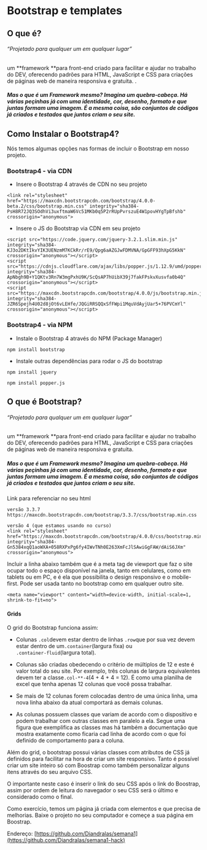 # Bootstrap e templates

## O que é?

###### _“Projetado para qualquer um em qualquer lugar”_

um **framework **para front-end criado para facilitar e ajudar no trabalho do DEV, oferecendo padrões para HTML, JavaScript e CSS para criações de páginas web de maneira responsiva e gratuita. .

##### Mas o que é um Framework mesmo? Imagina um quebra-cabeça. Há várias peçinhas já com uma identidade, cor, desenho, formato e que juntas formam uma imagem. É a mesma coisa, são conjuntos de códigos já criados e testados que juntos criam o seu site.

## Como Instalar o Bootstrap4?

Nós temos algumas opções nas formas de incluir o Bootstrap em nosso projeto.

### Bootstrap4 - via CDN

* Insere o Bootstrap 4 através de CDN no seu projeto

`<link rel="stylesheet" href="https://maxcdn.bootstrapcdn.com/bootstrap/4.0.0-beta.2/css/bootstrap.min.css" integrity="sha384-PsH8R72JQ3SOdhVi3uxftmaW6Vc51MKb0q5P2rRUpPvrszuE4W1povHYgTpBfshb" crossorigin="anonymous">`

* Insere o JS do Bootstrap via CDN em seu projeto

```
<script src="https://code.jquery.com/jquery-3.2.1.slim.min.js" integrity="sha384-KJ3o2DKtIkvYIK3UENzmM7KCkRr/rE9/Qpg6aAZGJwFDMVNA/GpGFF93hXpG5KkN" crossorigin="anonymous"></script>
<script src="https://cdnjs.cloudflare.com/ajax/libs/popper.js/1.12.9/umd/popper.min.js" integrity="sha384-ApNbgh9B+Y1QKtv3Rn7W3mgPxhU9K/ScQsAP7hUibX39j7fakFPskvXusvfa0b4Q" crossorigin="anonymous"></script>
<script src="https://maxcdn.bootstrapcdn.com/bootstrap/4.0.0/js/bootstrap.min.js" integrity="sha384-JZR6Spejh4U02d8jOt6vLEHfe/JQGiRRSQQxSfFWpi1MquVdAyjUar5+76PVCmYl" crossorigin="anonymous"></script>
```

### Bootstrap4  - via NPM

* Instale o Bootstrap 4 através do NPM \(Package Manager\)

```
npm install bootstrap
```

* Instale outras dependências para rodar o JS do bootstrap

```
npm install jquery

npm install popper.js
```

## O que é Bootstrap?

###### _“Projetado para qualquer um em qualquer lugar”_

um **framework **para front-end criado para facilitar e ajudar no trabalho do DEV, oferecendo padrões para HTML, JavaScript e CSS para criações de páginas web de maneira responsiva e gratuita.

##### Mas o que é um Framework mesmo? Imagina um quebra-cabeça. Há várias peçinhas já com uma identidade, cor, desenho, formato e que juntas formam uma imagem. É a mesma coisa, são conjuntos de códigos já criados e testados que juntos criam o seu site.

Link para referenciar no seu html

```
versão 3.3.7
https://maxcdn.bootstrapcdn.com/bootstrap/3.3.7/css/bootstrap.min.css

versão 4 (que estamos usando no curso)
<link rel="stylesheet" href="https://maxcdn.bootstrapcdn.com/bootstrap/4.0.0/css/bootstrap.min.css" integrity="sha384-Gn5384xqQ1aoWXA+058RXPxPg6fy4IWvTNh0E263XmFcJlSAwiGgFAW/dAiS6JXm" crossorigin="anonymous">
```

Incluir a linha abaixo também que é a meta tag de viewport que faz o site ocupar todo o espaço disponível na janela, tanto em celulares, como em tablets ou em PC, e é ela que possibilita o design responsivo e o mobile-first. Pode ser usada tanto no bootstrap como em qualquer outro site.

```
<meta name="viewport" content="width=device-width, initial-scale=1, shrink-to-fit=no">
```

#### Grids

O grid do Bootstrap funciona assim:

* Colunas `.col`devem estar dentro de linhas `.row`que por sua vez devem estar dentro de um`.container`\(largura fixa\) ou  
  `.container-fluid`\(largura total\).

* Colunas são criadas obedecendo o critério de múltiplos de 12 e este é valor total do seu site. Por exemplo, três colunas de largura equivalentes devem ter a classe`.col-**-4`\(4 + 4 + 4 = 12\). É como uma planilha de excel que tenha apenas 12 colunas que você possa trabalhar.

* Se mais de 12 colunas forem colocadas dentro de uma única linha, uma nova linha abaixo da atual comportará as demais colunas.

* As colunas possuem classes que variam de acordo com o dispositivo e podem trabalhar com outras classes em paralelo a ela. Segue uma figura que exemplifica as classes mas há também a documentação que mostra exatamente como ficaria cad linha de acordo com o que foi definido de comportamento para a coluna.

Além do grid, o bootstrap possui várias classes com atributos de CSS já definidos para facilitar na hora de criar um site responsivo. Tanto é possível criar um site inteiro só com Boostrap como também personalizar alguns itens através do seu arquivo CSS.

O importante neste caso é inserir o link do seu CSS após o link do Boostrap, assim por ordem de leitura do navegador o seu CSS será o último e considerado como o final.

Como exercício, temos um página já criada com elementos e que precisa de melhorias. Baixe o projeto no seu computador e começe a sua página em Boostrap.

Endereço: [https://github.com/Diandralas/semana1](https://github.com/Diandralas/semana1-hack)

